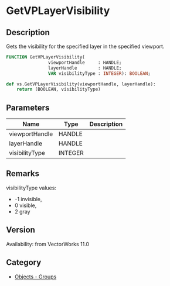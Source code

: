 # GetVPLayerVisibility

## Description
Gets the visibility for the specified layer in the specified viewport.

```pascal
FUNCTION GetVPLayerVisibility(
				viewportHandle     : HANDLE;
				layerHandle        : HANDLE;
				VAR visibilityType : INTEGER): BOOLEAN;
```

```python
def vs.GetVPLayerVisibility(viewportHandle, layerHandle):
    return (BOOLEAN, visibilityType)
```

## Parameters
|Name|Type|Description|
|---|---|---|
|viewportHandle|HANDLE|   |
|layerHandle|HANDLE|   |
|visibilityType|INTEGER|   |

## Remarks
visibilityType values: 
* -1 invisible, 
* 0 visible, 
* 2 gray

## Version
Availability: from VectorWorks 11.0

## Category
* [Objects - Groups](../Categories/Objects%20-%20Groups.md)
